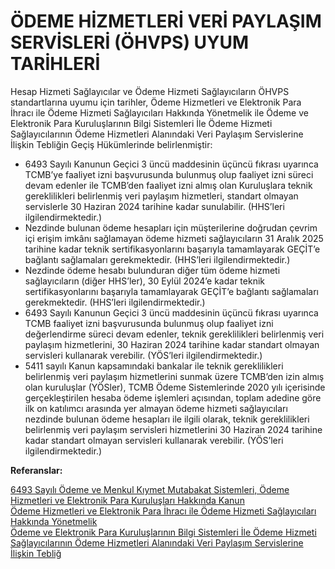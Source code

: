 #  ÖDEME HİZMETLERİ VERİ PAYLAŞIM SERVİSLERİ (ÖHVPS) UYUM TARİHLERİ

Hesap Hizmeti Sağlayıcılar ve Ödeme Hizmeti Sağlayıcıların ÖHVPS standartlarına uyumu için tarihler, Ödeme Hizmetleri ve Elektronik Para İhracı ile Ödeme Hizmeti Sağlayıcıları Hakkında Yönetmelik ile Ödeme ve Elektronik Para Kuruluşlarının Bilgi Sistemleri İle Ödeme Hizmeti Sağlayıcılarının Ödeme Hizmetleri Alanındaki Veri Paylaşım Servislerine İlişkin Tebliğin Geçiş Hükümlerinde belirlenmiştir:

-	6493 Sayılı Kanunun Geçici 3 üncü maddesinin üçüncü fıkrası uyarınca TCMB’ye faaliyet izni başvurusunda bulunmuş olup faaliyet izni süreci devam edenler ile TCMB’den faaliyet izni almış olan Kuruluşlara teknik gereklilikleri belirlenmiş veri paylaşım hizmetleri, standart olmayan servislerle 30 Haziran 2024 tarihine kadar sunulabilir.  (HHS’leri ilgilendirmektedir.)
-	Nezdinde bulunan ödeme hesapları için müşterilerine doğrudan çevrim içi erişim imkânı sağlamayan ödeme hizmeti sağlayıcıların 31 Aralık 2025 tarihine kadar teknik sertifikasyonlarını başarıyla tamamlayarak GEÇİT’e bağlantı sağlamaları gerekmektedir. (HHS’leri ilgilendirmektedir.)
-	Nezdinde ödeme hesabı bulunduran diğer tüm ödeme hizmeti sağlayıcıların (diğer HHS’ler), 30 Eylül 2024’e kadar teknik sertifikasyonlarını başarıyla tamamlayarak GEÇİT’e bağlantı sağlamaları gerekmektedir. (HHS’leri ilgilendirmektedir.)
-	6493 Sayılı Kanunun Geçici 3 üncü maddesinin üçüncü fıkrası uyarınca TCMB faaliyet izni başvurusunda bulunmuş olup faaliyet izni değerlendirme süreci devam edenler, teknik gereklilikleri belirlenmiş veri paylaşım hizmetlerini, 30 Haziran 2024 tarihine kadar standart olmayan servisleri kullanarak verebilir. (YÖS’leri ilgilendirmektedir.)
-	5411 sayılı Kanun kapsamındaki bankalar ile teknik gereklilikleri belirlenmiş veri paylaşım hizmetlerini sunmak üzere TCMB’den izin almış olan kuruluşlar (YÖSler), TCMB Ödeme Sistemlerinde 2020 yılı içerisinde gerçekleştirilen hesaba ödeme işlemleri açısından, toplam adedine göre ilk on katılımcı arasında yer almayan ödeme hizmeti sağlayıcıları nezdinde bulunan ödeme hesapları ile ilgili olarak, teknik gereklilikleri belirlenmiş veri paylaşım servisleri hizmetlerini 30 Haziran 2024 tarihine kadar standart olmayan servisleri kullanarak verebilir. (YÖS’leri ilgilendirmektedir.)

**Referanslar:**

[6493 Sayılı Ödeme ve Menkul Kıymet Mutabakat Sistemleri, Ödeme Hizmetleri ve Elektronik Para Kuruluşları Hakkında Kanun](https://www.tcmb.gov.tr/wps/wcm/connect/2f1f7375-31cb-4c3b-b5c6-72d8561140a7/%C3%96deme+Sistemleri+Kanunu.pdf?MOD=AJPERES&CACHEID=ROOTWORKSPACE-2f1f7375-31cb-4c3b-b5c6-72d8561140a7-nbMvi47) <br>
[Ödeme Hizmetleri ve Elektronik Para İhracı ile Ödeme Hizmeti Sağlayıcıları Hakkında Yönetmelik](https://www.tcmb.gov.tr/wps/wcm/connect/25571f4f-72ac-4f4b-ab59-2d683fcbc271/Y%C3%B6netmelik.pdf?MOD=AJPERES&CACHEID=ROOTWORKSPACE-25571f4f-72ac-4f4b-ab59-2d683fcbc271-oIDSNTL) <br>
[Ödeme ve Elektronik Para Kuruluşlarının Bilgi Sistemleri İle Ödeme Hizmeti Sağlayıcılarının Ödeme Hizmetleri Alanındaki Veri Paylaşım Servislerine İlişkin Tebliğ](https://www.tcmb.gov.tr/wps/wcm/connect/80b75c08-7e61-4c79-ab5f-6791f2f2973d/Tebli%C4%9F.pdf?MOD=AJPERES&CACHEID=ROOTWORKSPACE-80b75c08-7e61-4c79-ab5f-6791f2f2973d-oIDSZ9y)

